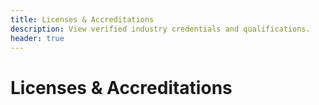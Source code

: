 ```yaml
---
title: Licenses & Accreditations
description: View verified industry credentials and qualifications.
header: true
---
```


# Licenses & Accreditations